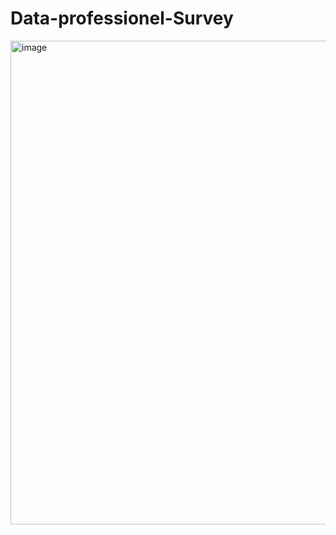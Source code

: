 # Data-professionel-Survey
<img width="1375" height="774" alt="image" src="https://github.com/user-attachments/assets/6b0f4091-46f3-478a-a173-e4d34021ea3e" />

